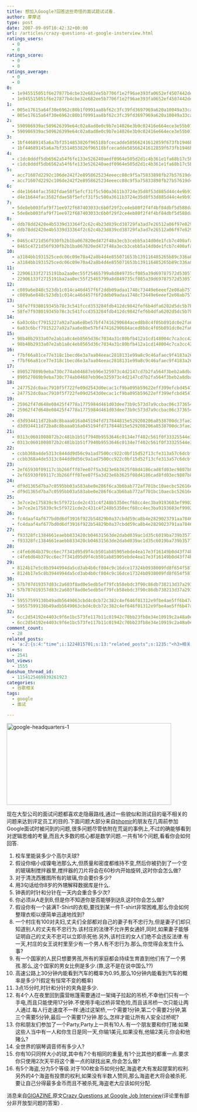 ```yaml
---
title: 想加入Google?回答这些奇怪的面试题试试看.
author: 摩摩诘
type: post
date: 2007-09-09T10:42:32+00:00
url: /articles/crazy-questions-at-google-insterview.html
ratings_users:
  - 0
  - 0
ratings_score:
  - 0
  - 0
ratings_average:
  - 0
  - 0
0:
  - 1e945515051f6e27877b4cbe32e682ee5b7706f1e2f96ae393fa0652ef4507442de04a15f6d4d651e47d7a7f40ecd62a
  - 1e945515051f6e27877b4cbe32e682ee5b7706f1e2f96ae393fa0652ef4507442de04a15f6d4d651e47d7a7f40ecd62a
1:
  - 005e17615a64f30e6962c80b1f0991aa8bf62c3fc39fd3697969a620a10049a33cac27c8d5479774349aec6d5308b950
  - 005e17615a64f30e6962c80b1f0991aa8bf62c3fc39fd3697969a620a10049a33cac27c8d5479774349aec6d5308b950
2:
  - 590986939ac509626399e64c02a8ad8e0c9b7e14026e3b9c02416e664ece3e55b0101ec93d6d369643b67d2db02fe520
  - 590986939ac509626399e64c02a8ad8e0c9b7e14026e3b9c02416e664ece3e55b0101ec93d6d369643b67d2db02fe520
3:
  - 1bf44689145a6a7bf3514853826f96518bfcecadde58566241612859f673fb1946b8b234afb93da3fdb9502bd2d11474
  - 1bf44689145a6a7bf3514853826f96518bfcecadde58566241612859f673fb1946b8b234afb93da3fdb9502bd2d11474
4:
  - c1dc0dddf5db6562a54f6fe133e526240aedf0964e505d2d1c4b361e1fa68b17c5b0b5bb9b505882ade8065fb03b5cde
  - c1dc0dddf5db6562a54f6fe133e526240aedf0964e505d2d1c4b361e1fa68b17c5b0b5bb9b505882ade8065fb03b5cde
5:
  - acc71607d2292c106de242f2e8958625234eeecc08c9f5a75833898fb27b57619dcc1928a125896734f64625618e9b65
  - acc71607d2292c106de242f2e8958625234eeecc08c9f5a75833898fb27b57619dcc1928a125896734f64625618e9b65
6:
  - d4e1b644fac3582fdae58f5efcf31f5c500a3611b3724e35d8f53d885d44c4e9b93d29dd74f798e8410fea18b61043b3
  - d4e1b644fac3582fdae58f5efcf31f5c500a3611b3724e35d8f53d885d44c4e9b93d29dd74f798e8410fea18b61043b3
7:
  - 5de8eb003faf9f71ee972f687403033c6b0f29f2ce4eb80f2f4f4bf84dbf5d588daa8ec996d21bd37e1e5de120157a1c
  - 5de8eb003faf9f71ee972f687403033c6b0f29f2ce4eb80f2f4f4bf84dbf5d588daa8ec996d21bd37e1e5de120157a1c
8:
  - ddb78dd2420e4b5339d33364f2c62c4b23d839cd38729fa3ad7e26512a06f97e829d1c427867606310989835249972fb
  - ddb78dd2420e4b5339d33364f2c62c4b23d839cd38729fa3ad7e26512a06f97e829d1c427867606310989835249972fb
9:
  - 0465c4721d56f930fb2b1ba067820ed472f48a3ecb3cebb5a14d0de1fcb7c400afa14b2a7de9ccc315915b291518271d
  - 0465c4721d56f930fb2b1ba067820ed472f48a3ecb3cebb5a14d0de1fcb7c400afa14b2a7de9ccc315915b291518271d
10:
  - a3184bb1931525cedc06c09e70a42a8b4d4e855071653b139116485265b89c336a85f3742c9afc55e1360f7cbc05497a
  - a3184bb1931525cedc06c09e70a42a8b4d4e855071653b139116485265b89c336a85f3742c9afc55e1360f7cbc05497a
11:
  - 22906133f2715191ba2aa0ec55f25465799a8d849735cf085a39d69787572d53057e9c67e9a7e1ed351f7b3f46badc74
  - 22906133f2715191ba2aa0ec55f25465799a8d849735cf085a39d69787572d53057e9c67e9a7e1ed351f7b3f46badc74
12:
  - c089a6e848c523db1c014ca46d457f6f2ddb09adaa1748c73449e6eeef2e08ab75722c5e13ecbc0cfba58ce01427e684
  - c089a6e848c523db1c014ca46d457f6f2ddb09adaa1748c73449e6eeef2e08ab75722c5e13ecbc0cfba58ce01427e684
13:
  - 58fe7f938019345b78c3c541fccd353284fdb412dc9842fef6b4dfa6202d5dc5b7bb5de9250ee1b351ca691d471ded3e
  - 58fe7f938019345b78c3c541fccd353284fdb412dc9842fef6b4dfa6202d5dc5b7bb5de9250ee1b351ca691d471ded3e
14:
  - 6a03c6bcf7915227a92a7aa6e8be57bf47416290684aced8b8c4f05b891dc0e2fa61bd9c02d193349388b6c8a9a48431
  - 6a03c6bcf7915227a92a7aa6e8be57bf47416290684aced8b8c4f05b891dc0e2fa61bd9c02d193349388b6c8a9a48431
15:
  - 98b40b2933a07e2ab1a8c4eb8565d36c7034a31c80bfb412a1cd148004c7ca3cc4259c5ce1267a590286fb227c40dfde
  - 98b40b2933a07e2ab1a8c4eb8565d36c7034a31c80bfb412a1cd148004c7ca3cc4259c5ce1267a590286fb227c40dfde
16:
  - f7bf66a81ce77e318c1becd6e3a7aa04eeac2818131e99a8c9c46afaec9f4183a2658c44db117990518ea098283c7e7d
  - f7bf66a81ce77e318c1becd6e3a7aa04eeac2818131e99a8c9c46afaec9f4183a2658c44db117990518ea098283c7e7d
17:
  - 890527089b9eba730c774ab04687eb96e325973c4d2147cd7b2fa564f3beb2a8dba5a5eb71e9acff7b85b5f59ce284be
  - 890527089b9eba730c774ab04687eb96e325973c4d2147cd7b2fa564f3beb2a8dba5a5eb71e9acff7b85b5f59ce284be
18:
  - 247752dc0aac7910f5f722fe09d2543d0ecac1cf9ba095b59622eff399efcbd45479a603ddafd006a32be58a7be5dfe6
  - 247752dc0aac7910f5f722fe09d2543d0ecac1cf9ba095b59622eff399efcbd45479a603ddafd006a32be58a7be5dfe6
19:
  - 25962f47d648e08425f4778a1775984d461d03dee73b9c573d7a9ccbac06c373654815524a84a8b4d046c200a9a914f9
  - 25962f47d648e08425f4778a1775984d461d03dee73b9c573d7a9ccbac06c373654815524a84a8b4d046c200a9a914f9
20:
  - d3d934411d72ba8c8baaa016a045194fd717844815e529208206a8538700dc3fae2e8b15f60386765da64b81ff21c48e
  - d3d934411d72ba8c8baaa016a045194fd717844815e529208206a8538700dc3fae2e8b15f60386765da64b81ff21c48e
21:
  - 0313c0601008072b2c481b1b51f7940b9553646c0134e7f402c561f0f33325544e33cee4bc2a2adcfb4162be3356b3e0
  - 0313c0601008072b2c481b1b51f7940b9553646c0134e7f402c561f0f33325544e33cee4bc2a2adcfb4162be3356b3e0
22:
  - ccbb368a4de5313c844dd9d56c9a1ad7500cc922c0bf15d52f13cfe313a57c6dcbf7e850c1a26bdbada4bc8b2e13d732
  - ccbb368a4de5313c844dd9d56c9a1ad7500cc922c0bf15d52f13cfe313a57c6dcbf7e850c1a26bdbada4bc8b2e13d732
23:
  - 2ef65930f09117c3b266fff07ee07f5a3d23e6b3625f08d4186cad8fd03ec9807b8e1669ee805cae9372917a7695ee36
  - 2ef65930f09117c3b266fff07ee07f5a3d23e6b3625f08d4186cad8fd03ec9807b8e1669ee805cae9372917a7695ee36
24:
  - df9d1365d7ba7c0595bb03a583abe0e286f6ca3b6bab772af701bc10aecbc52616ebdaca4c564676d1cb6129e7803ee5
  - df9d1365d7ba7c0595bb03a583abe0e286f6ca3b6bab772af701bc10aecbc52616ebdaca4c564676d1cb6129e7803ee5
25:
  - 3e7ce2e175839c9c5f9721cde2c431c4f248b5350ecf68cc4ec3ba9193603ef990294fe9a3ac235816ec6f08e2c514f8
  - 3e7ce2e175839c9c5f9721cde2c431c4f248b5350ecf68cc4ec3ba9193603ef990294fe9a3ac235816ec6f08e2c514f8
26:
  - fc4daaf4af677bd0d6df3916f922b54829b0a37cbdd59ca8b4e2829023791aa7846d307eb3bf3f66910e70a6bfdf6851
  - fc4daaf4af677bd0d6df3916f922b54829b0a37cbdd59ca8b4e2829023791aa7846d307eb3bf3f66910e70a6bfdf6851
27:
  - f93328fc1384661eaebb833420cb04631563de2dabd039ac1d35c6019ba739b3577b696fbf5919c2c201a8e95e25603e
  - f93328fc1384661eaebb833420cb04631563de2dabd039ac1d35c6019ba739b3577b696fbf5919c2c201a8e95e25603e
28:
  - c4fe6d64b379cc6ec7f341d95d9f4cb501ab85905ebde4ea17e3f16149b0d43f74b76ea9c8cea3773573346afb08d188
  - c4fe6d64b379cc6ec7f341d95d9f4cb501ab85905ebde4ea17e3f16149b0d43f74b76ea9c8cea3773573346afb08d188
29:
  - 8124b17e5c8b3944994da5cd3ab4b0cf804c9c16dce17324b0938009fd8f654f587f846d8d1dbc3eff8fff4638d6ab9c
  - 8124b17e5c8b3944994da5cd3ab4b0cf804c9c16dce17324b0938009fd8f654f587f846d8d1dbc3eff8fff4638d6ab9c
30:
  - 57b707d19357d83c2a603f8ad0e5edb5ef79fcb58ebdc3f90c86db738213d37a29327e52df77b23f22bbbb03d272f4a6
  - 57b707d19357d83c2a603f8ad0e5edb5ef79fcb58ebdc3f90c86db738213d37a29327e52df77b23f22bbbb03d272f4a6
31:
  - 59557599130b49adb5649063cbd4c0cb72c382c4ef646f01312e9fbe4ae5ff6b47ae86a8c1e179461ee6abc064cef7d9
  - 59557599130b49adb5649063cbd4c0cb72c382c4ef646f01312e9fbe4ae5ff6b47ae86a8c1e179461ee6abc064cef7d9
32:
  - 6cc2d54192e4403c9f6e1bc573fe117b11c01942c70bb23fb8e34e10919c2a48a0ee92532495bde53c612eac1738e2d1
  - 6cc2d54192e4403c9f6e1bc573fe117b11c01942c70bb23fb8e34e10919c2a48a0ee92532495bde53c612eac1738e2d1
comment_count:
  - 28
related_posts:
  - 'a:2:{s:4:"time";i:1224815701;s:13:"related_posts";s:1235:"<h3>相关日志</h3><ul class="related_post"><li><a href="http://www.digglife.cn/articles/adsense-for-feed-review.html" title="Google AdSense的Feed广告">Google AdSense的Feed广告</a></li><li><a href="http://www.digglife.cn/articles/google-maps-japan-street-view.html" title="Google地图日本版加入街景(Street View)功能">Google地图日本版加入街景(Street View)功能</a></li><li><a href="http://www.digglife.cn/articles/knol-open.html" title="Google的维基百科Knol正式开放">Google的维基百科Knol正式开放</a></li><li><a href="http://www.digglife.cn/articles/google-docs-templates.html" title="使用开放的模板创建Google文件">使用开放的模板创建Google文件</a></li><li><a href="http://www.digglife.cn/articles/adsense-referrals-retired.html" title="Adsense推介计划将在8月底暂停">Adsense推介计划将在8月底暂停</a></li><li><a href="http://www.digglife.cn/articles/add-google-toolbar-functions-firefox3.html" title="给Firefox 3添加Google Toolbar的功能">给Firefox 3添加Google Toolbar的功能</a></li><li><a href="http://www.digglife.cn/articles/you-are-not-japanese.html" title="Google翻译:你不是日本人">Google翻译:你不是日本人</a></li></ul>";}'
views:
  - 2541
bot_views:
  - 1555
duoshuo_thread_id:
  - 1154125469839261923
categories:
  - 谷歌相关
tags:
  - google
  - 面试

---
```

[<img width="450" src="http://digglife.qiniudn.com/wp-content/uploads/3/379/2007/09/google-headquarters-1-thumb.jpg" alt="google-headquarters-1" height="223" id="id" />][1]

现在大型公司的面试问题都喜欢走隐蔽路线,通过一些貌似和测试目的毫不相关的问题来达到评定员工的目的.下面问题大部分来自<a target="_blank" href="http://tihomir.org/crazy-questions-at-google-job-interview/" title="Google面试问题">tihomir</a>的朋友在几周前参加Google面试时被问到的问题,很多问题尽管依附在荒诞的事例上,不过的确能够看到对逻辑思维的考量,而且大多数的核心都是数学问题.一共有16个问题,看看你会如何回答.

<!--more-->

  1. 校车里能装多少个高尔夫球?
  2. 假设你缩小成镍电池那么大,但质量和密度都维持不变,然后你被扔到了一个空的玻璃制搅拌器里,搅拌器的刀片将会在60秒内开始旋转,这时你会怎么做?
  3. 对于清洗西雅图所有的玻璃,你会要价多少?
  4. 用3句话给你8岁的外甥解释数据库是什么.
  5. 钟表的时针和分针在一天内会重合多少次?
  6. 你必须从A走到B,但是你不知道你是否能够到达B,这时你会怎么做?
  7. 假设你有一个装满T-Shirt的衣柜,要找到某一件T-shirt非常困难,那么你会如何整理衣柜以便简单迅速地找到?
  8. 一个村庄有100对夫妇,丈夫们全部都对自己的妻子有不忠行为,但是妻子们却只知道别人的丈夫有不忠行为.该村庄的法律不允许男女通奸,同时,如果妻子能够证明自己的丈夫不忠可以立即杀死他.另外,该村庄的女人们绝不会违反法律.有一天,村庄的女王说村里至少有一个男人有不忠行为.那么,你觉得会发生什么事?
  9. 有一个国家的人民只想要男孩,所有的家庭都会持续生育直到他们有了一个男孩.那么,这个国家的男女比例是多少.(靠,这不是在说中国么??)
 10. 高速公路上30分钟内能看到汽车的概率为0.95,那么10分钟内能看到汽车的概率是多少?(假定有恒常不变的概率)
 11. 3点15分时,时针和分针的夹角是多少.
 12. 有4个人在夜里回到露营帐篷需要通过一架绳子拉起的吊桥,不幸他们只有一个手电,而且只能使用17分钟.不使用手电过桥非常危险,而且该吊桥一次只能让两人通过.每人行走速度不一样:通过这架桥,一个需要1分钟,第二个需要2分钟,第三个需要5分钟,最后一个需要17分钟.那么,怎样才能让所有人安全过桥呢?
 13. 你和朋友们参加了一个Party,Party上一共有10人.有一个朋友要和你打赌:如果这些人当中有一人和你生日是同一天,你输1美元,如果没有,他输2美元.你会和他赌么?
 14. 全世界的钢琴调音师有多少人?
 15. 你有10只同样大小的球,其中有7个有相同的重量,有1个比其他的都重一点.要求你只使用2次天平将这个重一点的球找出来,你会怎么做?
 16. 有5个海盗,分为5个等级.对于100枚金币如何分配,海盗老大有发起提案的权利.另外的4个海盗有投票的权利,如果没有半数人赞同,那么海盗老大将会被杀死.要让自己分得最多金币而且不被杀死,海盗老大应该如何分配.

消息来自<a target="_blank" href="http://gigazine.net/index.php?/news/comments/20070909_google_job_interview/" title="Google面试问题">GIGAZINE</a>,原文[Crazy Questions at Google Job Interview][2](评论里有部分非开放型问题的答案) .

 [1]: https://www.digglife.net/wp-content/uploads/3/379/2007/09/google-headquarters-1.jpg
 [2]: http://tihomir.org/crazy-questions-at-google-job-interview/ "google面试问题"